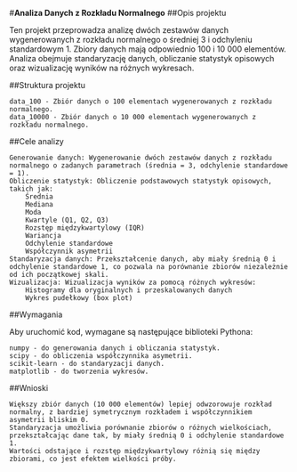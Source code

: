            
#**Analiza Danych z Rozkładu Normalnego**
##Opis projektu

Ten projekt przeprowadza analizę dwóch zestawów danych wygenerowanych z rozkładu normalnego o średniej 3 i odchyleniu standardowym 1. Zbiory danych mają odpowiednio 100 i 10 000 elementów. Analiza obejmuje standaryzację danych, obliczanie statystyk opisowych oraz wizualizację wyników na różnych wykresach.

##Struktura projektu

    data_100 - Zbiór danych o 100 elementach wygenerowanych z rozkładu normalnego.
    data_10000 - Zbiór danych o 10 000 elementach wygenerowanych z rozkładu normalnego.

##Cele analizy

    Generowanie danych: Wygenerowanie dwóch zestawów danych z rozkładu normalnego o zadanych parametrach (średnia = 3, odchylenie standardowe = 1).
    Obliczenie statystyk: Obliczenie podstawowych statystyk opisowych, takich jak:
        Średnia
        Mediana
        Moda
        Kwartyle (Q1, Q2, Q3)
        Rozstęp międzykwartylowy (IQR)
        Wariancja
        Odchylenie standardowe
        Współczynnik asymetrii
    Standaryzacja danych: Przekształcenie danych, aby miały średnią 0 i odchylenie standardowe 1, co pozwala na porównanie zbiorów niezależnie od ich początkowej skali.
    Wizualizacja: Wizualizacja wyników za pomocą różnych wykresów:
        Histogramy dla oryginalnych i przeskalowanych danych
        Wykres pudełkowy (box plot)

##Wymagania

Aby uruchomić kod, wymagane są następujące biblioteki Pythona:

    numpy - do generowania danych i obliczania statystyk.
    scipy - do obliczenia współczynnika asymetrii.
    scikit-learn - do standaryzacji danych.
    matplotlib - do tworzenia wykresów.

##Wnioski

    Większy zbiór danych (10 000 elementów) lepiej odwzorowuje rozkład normalny, z bardziej symetrycznym rozkładem i współczynnikiem asymetrii bliskim 0.
    Standaryzacja umożliwia porównanie zbiorów o różnych wielkościach, przekształcając dane tak, by miały średnią 0 i odchylenie standardowe 1.
    Wartości odstające i rozstęp międzykwartylowy różnią się między zbiorami, co jest efektem wielkości próby.
